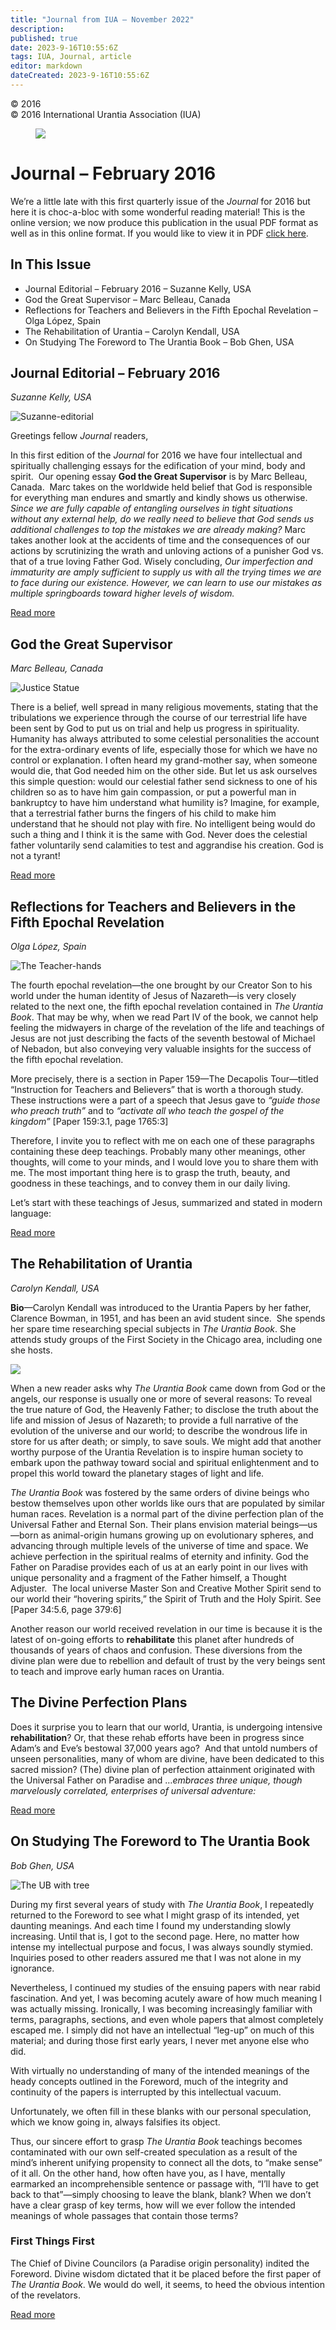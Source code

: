 ```yaml
---
title: "Journal from IUA — November 2022"
description: 
published: true
date: 2023-9-16T10:55:6Z
tags: IUA, Journal, article
editor: markdown
dateCreated: 2023-9-16T10:55:6Z
---
```


<p class="v-card v-sheet theme--light gray lighten-3 px-2">© 2016 <br>© 2016 International Urantia Association (IUA)</p>

<figure id="Figure_1" class="image urantiapedia">
<img src="/image/article/IUA_Journal/Journal-Header-Revised-April-2020-706x287.jpg">
</figure>

# Journal – February 2016

We’re a little late with this first quarterly issue of the _Journal_ for 2016 but here it is choc-a-bloc with some wonderful reading material! This is the online version; we now produce this publication in the usual PDF format as well as in this online format. If you would like to view it in PDF [click here](http://urantia-association.org/wp-content/uploads/2012/01/Journal_feb_2016_en.pdf).


## In This Issue

- Journal Editorial – February 2016 – Suzanne Kelly, USA
- God the Great Supervisor – Marc Belleau, Canada
- Reflections for Teachers and Believers in the Fifth Epochal Revelation – Olga López, Spain
- The Rehabilitation of Urantia – Carolyn Kendall, USA
- On Studying The Foreword to The Urantia Book – Bob Ghen, USA

## Journal Editorial – February 2016

_Suzanne Kelly, USA_

![Suzanne-editorial](../../../image/article/IUA_Journal/Suzanne-editorial.jpg)

Greetings fellow _Journal_ readers,

In this first edition of the _Journal_ for 2016 we have four intellectual and spiritually challenging essays for the edification of your mind, body and spirit.  Our opening essay **God the Great Supervisor** is by Marc Belleau, Canada.  Marc takes on the worldwide held belief that God is responsible for everything man endures and smartly and kindly shows us otherwise. _Since we are fully capable of entangling ourselves in tight situations without any external help, do we really need to believe that God sends us additional challenges to top the mistakes we are already making?_ Marc takes another look at the accidents of time and the consequences of our actions by scrutinizing the wrath and unloving actions of a punisher God vs. that of a true loving Father God. Wisely concluding, _Our imperfection and immaturity are amply sufficient to supply us with all the trying times we are to face during our existence. However, we can learn to use our mistakes as multiple springboards toward higher levels of wisdom._

[Read more](https://urantia-association.org/journal-editorial-february-2016)


## God the Great Supervisor

_Marc Belleau, Canada_

![Justice Statue](../../../image/article/IUA_Journal/Justice-Statue-300x375.jpg)

There is a belief, well spread in many religious movements, stating that the tribulations we experience through the course of our terrestrial life have been sent by God to put us on trial and help us progress in spirituality. Humanity has always attributed to some celestial personalities the account for the extra-ordinary events of life, especially those for which we have no control or explanation. I often heard my grand-mother say, when someone would die, that God needed him on the other side. But let us ask ourselves this simple question: would our celestial father send sickness to one of his children so as to have him gain compassion, or put a powerful man in bankruptcy to have him understand what humility is? Imagine, for example, that a terrestrial father burns the fingers of his child to make him understand that he should not play with fire. No intelligent being would do such a thing and I think it is the same with God. Never does the celestial father voluntarily send calamities to test and aggrandise his creation. God is not a tyrant!

[Read more](https://urantia-association.org/god-the-great-supervisor)


## Reflections for Teachers and Believers in the Fifth Epochal Revelation

_Olga López, Spain_

![The Teacher-hands](../../../image/article/IUA_Journal/The-Teacher-hands-300x238.jpg)

The fourth epochal revelation—the one brought by our Creator Son to his world under the human identity of Jesus of Nazareth—is very closely related to the next one, the fifth epochal revelation contained in _The Urantia Book_. That may be why, when we read Part IV of the book, we cannot help feeling the midwayers in charge of the revelation of the life and teachings of Jesus are not just describing the facts of the seventh bestowal of Michael of Nebadon, but also conveying very valuable insights for the success of the fifth epochal revelation.

More precisely, there is a section in Paper 159—The Decapolis Tour—titled “Instruction for Teachers and Believers” that is worth a thorough study. These instructions were a part of a speech that Jesus gave to _“guide those who preach truth”_ and to _“activate all who teach the gospel of the kingdom”_ [Paper 159:3.1, page 1765:3]

Therefore, I invite you to reflect with me on each one of these paragraphs containing these deep teachings. Probably many other meanings, other thoughts, will come to your minds, and I would love you to share them with me. The most important thing here is to grasp the truth, beauty, and goodness in these teachings, and to convey them in our daily living.

Let’s start with these teachings of Jesus, summarized and stated in modern language:

[Read more](https://urantia-association.org/reflections-for-teachers-and-believers)


## The Rehabilitation of Urantia

_Carolyn Kendall, USA_

**Bio**—Carolyn Kendall was introduced to the Urantia Papers by her father, Clarence Bowman, in 1951, and has been an avid student since.  She spends her spare time researching special subjects in _The Urantia Book_. She attends study groups of the First Society in the Chicago area, including one she hosts. 

![](../../../image/article/IUA_Journal/Rehabilitation.jpg)

When a new reader asks why _The Urantia Book_ came down from God or the angels, our response is usually one or more of several reasons: To reveal the true nature of God, the Heavenly Father; to disclose the truth about the life and mission of Jesus of Nazareth; to provide a full narrative of the evolution of the universe and our world; to describe the wondrous life in store for us after death; or simply, to save souls. We might add that another worthy purpose of the Urantia Revelation is to inspire human society to embark upon the pathway toward social and spiritual enlightenment and to propel this world toward the planetary stages of light and life.

_The Urantia Book_ was fostered by the same orders of divine beings who bestow themselves upon other worlds like ours that are populated by similar human races. Revelation is a normal part of the divine perfection plan of the Universal Father and Eternal Son. Their plans envision material beings—us—born as animal-origin humans growing up on evolutionary spheres, and advancing through multiple levels of the universe of time and space. We achieve perfection in the spiritual realms of eternity and infinity. God the Father on Paradise provides each of us at an early point in our lives with unique personality and a fragment of the Father himself, a Thought Adjuster.  The local universe Master Son and Creative Mother Spirit send to our world their “hovering spirits,” the Spirit of Truth and the Holy Spirit. See [Paper 34:5.6, page 379:6]

Another reason our world received revelation in our time is because it is the latest of on-going efforts to **rehabilitate** this planet after hundreds of thousands of years of chaos and confusion. These diversions from the divine plan were due to rebellion and default of trust by the very beings sent to teach and improve early human races on Urantia.


## The Divine Perfection Plans

Does it surprise you to learn that our world, Urantia, is undergoing intensive **rehabilitation**? Or, that these rehab efforts have been in progress since Adam’s and Eve’s bestowal 37,000 years ago?  And that untold numbers of unseen personalities, many of whom are divine, have been dedicated to this sacred mission? (The) divine plan of perfection attainment originated with the Universal Father on Paradise and …_embraces three unique, though marvelously correlated, enterprises of universal adventure:_

[Read more](https://urantia-association.org/the-rehabilitation-of-urantia)

## On Studying The Foreword to The Urantia Book

_Bob Ghen, USA_

![The UB with tree](../../../image/article/IUA_Journal/The-UB-with-tree-300x341.jpg)

During my first several years of study with _The Urantia Book_, I repeatedly returned to the Foreword to see what I might grasp of its intended, yet daunting meanings. And each time I found my understanding slowly increasing. Until that is, I got to the second page. Here, no matter how intense my intellectual purpose and focus, I was always soundly stymied. Inquiries posed to other readers assured me that I was not alone in my ignorance.

Nevertheless, I continued my studies of the ensuing papers with near rabid fascination. And yet, I was becoming acutely aware of how much meaning I was actually missing. Ironically, I was becoming increasingly familiar with terms, paragraphs, sections, and even whole papers that almost completely escaped me. I simply did not have an intellectual “leg-up” on much of this material; and during those first early years, I never met anyone else who did.

With virtually no understanding of many of the intended meanings of the heady concepts outlined in the Foreword, much of the integrity and continuity of the papers is interrupted by this intellectual vacuum.

Unfortunately, we often fill in these blanks with our personal speculation, which we know going in, always falsifies its object.

Thus, our sincere effort to grasp _The Urantia Book_ teachings becomes contaminated with our own self-created speculation as a result of the mind’s inherent unifying propensity to connect all the dots, to “make sense” of it all. On the other hand, how often have you, as I have, mentally earmarked an incomprehensible sentence or passage with, “I’ll have to get back to that”—simply choosing to leave the blank, blank? When we don’t have a clear grasp of key terms, how will we ever follow the intended meanings of whole passages that contain those terms?


### First Things First

The Chief of Divine Councilors (a Paradise origin personality) indited the Foreword. Divine wisdom dictated that it be placed before the first paper of _The Urantia Book_. We would do well, it seems, to heed the obvious intention of the revelators.

[Read more](https://urantia-association.org/studying-the-foreword)